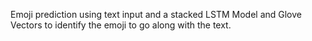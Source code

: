 Emoji prediction using text input and a stacked LSTM Model and Glove Vectors
to identify the emoji to go along with the text.
